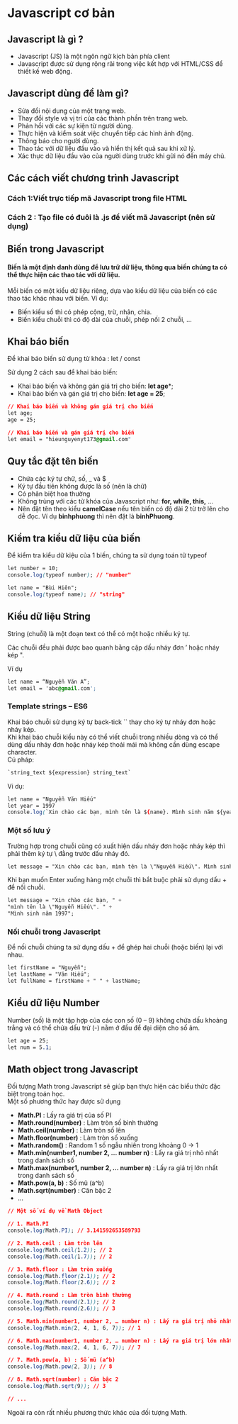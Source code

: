 # Javascript cơ bản
## Javascript là gì ?
* Javascript (JS) là một ngôn ngữ kịch bản phía client
* Javascript được sử dụng rộng rãi trong việc kết hợp với HTML/CSS để thiết kế web
động.
## Javascript dùng để làm gì?
* Sửa đổi nội dung của một trang web.
* Thay đổi style và vị trí của các thành phần trên trang web.
* Phản hồi với các sự kiện từ người dùng.
* Thực hiện và kiểm soát việc chuyển tiếp các hình ảnh động.
* Thông báo cho người dùng.
* Thao tác với dữ liệu đầu vào và hiển thị kết quả sau khi xử lý.
* Xác thực dữ liệu đầu vào của người dùng trước khi gửi nó đến máy chủ.
## Các cách viết chương trình Javascript
### Cách 1:Viết trực tiếp mã Javascript trong file HTML
### Cách 2 : Tạo file có đuôi là .js để viết mã Javascript (nên sử dụng)
## Biến trong Javascript
#### Biến là một định danh dùng để lưu trữ dữ liệu, thông qua biến chúng ta có thể thực hiện các thao tác với dữ liệu.

Mỗi biến có một kiểu dữ liệu riêng, dựa vào kiểu dữ liệu của biến có các thao tác khác nhau với biến.
Ví dụ:  
* Biến kiểu số thì có phép cộng, trừ, nhân, chia.
* Biến kiểu chuỗi thì có độ dài của chuỗi, phép nối 2 chuỗi, …
## Khai báo biến
Để khai báo biến sử dụng từ khóa : let / const

Sử dụng 2 cách sau để khai báo biến:
* Khai báo biến và không gán giá trị cho biến: **let age***;
* Khai báo biến và gán giá trị cho biến: **let age = 25**;
```css
// Khai báo biến và không gán giá trị cho biến
let age;
age = 25;

// Khai báo biến và gán giá trị cho biến
let email = "hieunguyenyt173@gmail.com"
```
## Quy tắc đặt tên biến
* Chứa các ký tự chữ, số, _ và $
* Ký tự đầu tiên không được là số (nên là chữ)
* Có phân biệt hoa thường
* Không trùng với các từ khóa của Javascript như: **for, while, this,** …
* Nên đặt tên theo kiểu **camelCase** nếu tên biến có độ dài 2 từ trở lên cho dễ đọc. Ví dụ **binhphuong** thì nên đặt là **binhPhuong**.
## Kiểm tra kiểu dữ liệu của biến
Để kiểm tra kiểu dữ kiệu của 1 biến, chúng ta sử dụng toán tử typeof
```css
let number = 10;
console.log(typeof number); // "number"

let name = "Bùi Hiên";
console.log(typeof name); // "string"
```
## Kiểu dữ liệu String
String (chuỗi) là một đoạn text có thể có một hoặc nhiều ký tự.

Các chuỗi đều phải được bao quanh bằng cặp dấu nháy đơn ’ hoặc nháy kép ".

Ví dụ  
```css
let name = “Nguyễn Văn A”;
let email = 'abc@gmail.com';
```
### Template strings – ES6
Khai báo chuỗi sử dụng ký tự back-tick `` thay cho ký tự nháy đơn hoặc nháy kép.  
Khi khai báo chuỗi kiểu này có thể viết chuỗi trong nhiều dòng và có thể dùng dấu nháy đơn hoặc nháy kép thoải mái mà không cần dùng escape character.  
Cú pháp:
```css
`string_text ${expression} string_text`
```
Vi dụ:
```css
let name = "Nguyễn Văn Hiếu"
let year = 1997
console.log(`Xin chào các bạn, mình tên là ${name}. Mình sinh năm ${year}`);
```
### Một số lưu ý
Trường hợp trong chuỗi cũng có xuất hiện dấu nháy đơn hoặc nháy kép thì phải thêm ký tự \ đằng trước dấu nháy đó.
```css
let message = "Xin chào các bạn, mình tên là \"Nguyễn Hiếu\". Mình sinh năm 1997";
```
Khi bạn muốn Enter xuống hàng một chuỗi thì bắt buộc phải sử dụng dấu + để nối chuỗi.
```css
let message = "Xin chào các bạn, " +
"mình tên là \"Nguyễn Hiếu\". " +
"Mình sinh năm 1997";
```
### Nối chuỗi trong Javascript
Để nối chuỗi chúng ta sử dụng dấu + để ghép hai chuỗi (hoặc biến) lại với nhau.
```css
let firstName = "Nguyễn";
let lastName = "Văn Hiếu";
let fullName = firstName + " " + lastName;
```
## Kiểu dữ liệu Number
Number (số) là một tập hợp của các con số (0 – 9) không chứa dấu khoảng trắng và có thể chứa dấu trừ (-) nằm ở đầu để đại diện cho số âm.
```css
let age = 25;
let num = 5.1;
```
## Math object trong Javascript
Đối tượng Math trong Javascript sẽ giúp bạn thực hiện các biểu thức đặc biệt trong toán học.  
Một số phương thức hay được sử dụng
* **Math.PI** : Lấy ra giá trị của số PI
* **Math.round(number)** : Làm tròn số bình thường
* **Math.ceil(number)** : Làm tròn số lên
* **Math.floor(number)** : Làm tròn số xuống
* **Math.random()** : Random 1 số ngẫu nhiên trong khoảng 0 -> 1
* **Math.min(number1, number 2, … number n)** : Lấy ra giá trị nhỏ nhất trong danh sách số
* **Math.max(number1, number 2, … number n)** : Lấy ra giá trị lớn nhất trong danh sách số
* **Math.pow(a, b)** : Số mũ (a^b)
* **Math.sqrt(number)** : Căn bậc 2
* ...
```css
// Một số ví dụ về Math Object

// 1. Math.PI
console.log(Math.PI); // 3.141592653589793

// 2. Math.ceil : Làm tròn lên
console.log(Math.ceil(1.2)); // 2
console.log(Math.ceil(1.7)); // 2

// 3. Math.floor : Làm tròn xuống
console.log(Math.floor(2.1)); // 2
console.log(Math.floor(2.6)); // 2

// 4. Math.round : Làm tròn bình thường
console.log(Math.round(2.1)); // 2
console.log(Math.round(2.6)); // 3

// 5. Math.min(number1, number 2, … number n) : Lấy ra giá trị nhỏ nhất trong danh sách số
console.log(Math.min(2, 4, 1, 6, 7)); // 1

// 6. Math.max(number1, number 2, … number n) : Lấy ra giá trị lớn nhất trong danh sách số
console.log(Math.max(2, 4, 1, 6, 7)); // 7

// 7. Math.pow(a, b) : Số mũ (a^b)
console.log(Math.pow(2, 3)); // 8

// 8. Math.sqrt(number) : Căn bậc 2
console.log(Math.sqrt(9)); // 3

// ...
```
Ngoài ra còn rất nhiều phương thức khác của đối tượng Math.